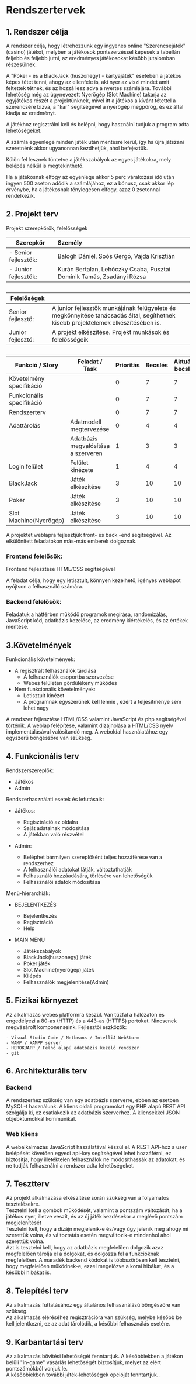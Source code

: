 ﻿# Rendszertervek

## 1. Rendszer célja

A rendszer célja, hogy létrehozzunk egy ingyenes online "Szerencsejáték" (casino) játékot, melyben a játékosok pontszerzéssel képesek a tabellán feljebb és feljebb jutni, az eredményes játékosokat később jutalomban részesülnek.

A "Póker - és a BlackJack (huszonegy) - kártyajáték" esetében a játékos képes tétet tenni, ahogy az ellenfele is, aki nyer az viszi mindet amit feltettek tétnek, és az hozzá lesz adva a nyertes számlájára. További lehetőség még az úgynevezett Nyerőgép (Slot Machine) takarja az egyjátékos részét a projektünknek, mivel itt a játékos a kívánt tétettel a szerencsére bízva, a "kar" segítségével a nyerőgép megpörög, és ez által kiadja az eredményt. 

A játékhoz regisztrálni kell és belépni, hogy használni tudjuk a program adta lehetőségeket.

A számla egyenlege minden játék után mentésre kerül, így ha újra játszani szeretnénk akkor ugyanonnan kezdhetjük, ahol befejeztük.

Külön fel lesznek tüntetve a játékszabályok az egyes játékokra, mely belépés nélkül is megtekinthető.

Ha a játékosnak elfogy az egyenlege akkor 5 perc várakozási idő után ingyen 500 zseton adódik a számlájához, ez a bónusz, csak akkor lép érvénybe, ha a játékosnak ténylegesen elfogy, azaz 0 zsetonnal rendelkezik.


## 2. Projekt terv

Projekt szerepkörök, felelősségek

| Szerepkör | Személy|
|---|:-|
| - Senior fejlesztők: | Balogh Dániel, Soós Gergó,   Vajda Krisztián |
|    - Junior fejlesztők: | Kurán Bertalan, Lehóczky Csaba, Pusztai Dominik Tamás, Zsadányi Rózsa |
##
|  Felelőségek  |  |
|---|:-|
| Senior fejlesztő: | A junior fejlesztők munkájának felügyelete és megkönnyítése tanácsadás által, segíthetnek kisebb projektelemek elkészítésében is. |
| Junior fejlesztő: | A projekt elkészítése. Projekt munkások és felelősségeik |
##
| Funkció / Story | Feladat / Task| Prioritás| Becslés | Aktuális becslés|Eltelt idő|Hátralévő idő|
|---|---|---|---|---|---|---|
| Követelmény specifikáció||0|7|7|0|6|
| Funkcionális specifikáció||0|7|7|0|6|
| Rendszerterv||0|7|7|0|6|
| Adattárolás|Adatmodell megtervezése|0|4|4|0|4|
| |Adatbázis megvalósítása a szerveren|1|3|3|0|3|
| Login felület|Felület kinézete|1|4|4|0|4|
| BlackJack|Játék elkészítése|3|10|10|0|10|
| Poker|Játék elkészítése|3|10|10|0|10|
| Slot Machine(Nyerőgép)|Játék elkészítése|3|10|10|0|10|

A projektet weblapra fejlesztjük front- és back -end segítségével. Az elkülönített feladatokon más-más emberek dolgoznak.

### Frontend felelősök:

Frontend fejlesztése HTML/CSS segítségével

A feladat célja, hogy egy letisztult, könnyen kezelhető, igényes weblapot nyújtson a felhasználó számára.

### Backend felelősök:

Feladatuk a háttérben működő programok megírása, randomizálás, JavaScript kód, adatbázis kezelése, az eredmény kiértékelés, és az értékek mentése.

## 3.Követelmények

Funkcionális követelmények:
- A regisztrált felhasználók tárolása
    - A felhasználók csoportba szervezése
    - Webes felületen gördülékeny működés
- Nem funkcionális követelmények:
    - Letisztult kinézet
    - A programnak egyszerűnek kell lennie , ezért a teljesítménye sem lehet nagy

A rendszer fejlesztése HTML/CSS valamint JavaScript és php segítségével történik.
A weblap felépítése, valamint dizájnolása a HTML/CSS nyelv implementálásával valósítandó meg.
A weboldal használatához egy egyszerű böngészőre van szükség.

## 4. Funkcionális terv

Rendszerszereplők:

- Játékos
- Admin

Rendszerhasználati esetek és lefutásaik:

- Játékos:
    - Regisztráció az oldalra
    - Saját adatainak módosítása
    - A játékban való részvétel
	
- Admin:
    - Beléphet bármilyen szereplőként teljes hozzáférése van a rendszerhez
    - A felhasználói adatokat látják, változtathatják
	- Felhasználó hozzáadására, törlésére van lehetőségük
	- Felhasználói adatok módosítása
	
Menü-hierarchiák:

- BEJELENTKEZÉS
 	- Bejelentkezés
	- Regisztráció
	- Help

- MAIN MENU
	- Játékszabályok 
	- BlackJack(huszonegy) játék 
	- Poker játék 
	- Slot Machine(nyerőgép) játék
	- Kilépés
	- Felhasználók megjelenítése(Admin)

## 5. Fizikai környezet

Az alkalmazás webes platformra készül.
Van tűzfal a hálózaton és engedélyezi a 80-as (HTTP) és a 443-as (HTTPS) portokat.
Nincsenek megvásárolt komponenseink.
Fejlesztői eszközök:

    - Visual Studio Code / Netbeans / IntelliJ WebStorm
    - WAMP / XAMPP server
	- HEROKUAPP / Felhő alapú adatbázis kezelő rendszer
    - git
	
## 6. Architekturális terv

### Backend

A rendszerhez szükség van egy adatbázis szerverre,
ebben az esetben MySQL-t használunk.
A kliens oldali programokat egy PHP alapú REST API szolgálja ki,
ez csatlakozik az adatbázis szerverhez.
A kliensekkel JSON objebktumokkal kommunikál.

### Web kliens

A webalkalmazás JavaScript haszálatával készül el.
A REST API-hoz a user belépését követően egyedi api-key segítségével
lehet hozzáférni, ez biztosítja, hogy illetéktelen felhasználok ne
módosíthassák az adatokat, és ne tudják felhasználni a rendszer adta lehetőségeket.

## 7. Tesztterv

Az projekt alkalmazása elkészítése során szükség van a folyamatos tesztelésekre.\
Tesztelni kell a gombok működését, valamint a pontszám változását, ha a játékos nyer, illetve veszít, és az új játék kezdésekor a meglévő pontszám megjelenítését\
Tesztelni kell, hogy a dizájn megjelenik-e és/vagy úgy jelenik meg ahogy mi szerettük volna, és változtatás esetén megváltozik-e mindenhol ahol szerettük volna.\
Azt is tesztelni kell, hogy az adatbázis megfelelően dolgozik azaz megfelelően tárolja el a dolgokat, és dolgozza fel a funkcióknak megfelelően.
A maradék backend kódokat is többszörösen kell tesztelni, hogy megfelelően működnek-e, ezzel megelőzve a korai hibákat, és a későbbi hibákat is.

## 8. Telepítési terv

Az alkalmazás futtatásához egy általános felhasználású böngészőre van szükség.\
Az alkalmazás eléréséhez regisztrációra van szükség, melybe később be kell jelentkezni, ez az adat tárolódik, a későbbi felhasználás esetére.

## 9. Karbantartási terv

Az alkalmazás bővítési lehetőségét fenntartjuk. A későbbiekben a játékon belüli "in-game"  vásárlás lehetőségét biztosítjuk, melyet az elért pontszámókból vonjuk le.\
A későbbiekben további játék-lehetőségek opcióját fenntartjuk..
